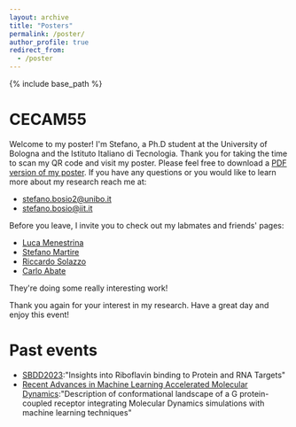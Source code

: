 ```yaml
---
layout: archive
title: "Posters"
permalink: /poster/
author_profile: true
redirect_from:
  - /poster
---
```


{% include base_path %}

# CECAM55

Welcome to my poster! I'm Stefano, a Ph.D student at the University of Bologna and the Istituto Italiano di Tecnologia. Thank you for taking the time to scan my QR code and visit my poster.
Please feel free to download a [PDF version of my poster](https://stefano-bosio.github.io/files/CECAM55_Bosio.pdf). 
If you have any questions or you would like to learn more about my research reach me at:

* stefano.bosio2@unibo.it
* stefano.bosio@iit.it 

Before you leave, I invite you to check out my labmates and friends' pages: 

* [Luca Menestrina](https://www.linkedin.com/in/lucamenestrina/?locale=en_US)
* [Stefano Martire](https://www.stefanomartire.it/)
* [Riccardo Solazzo](https://www.linkedin.com/in/riccardo-solazzo-8a38081a9/?originalSubdomain=it)
* [Carlo Abate](https://www.linkedin.com/in/carloabate/?originalSubdomain=it)

They're doing some really interesting work!

Thank you again for your interest in my research. Have a great day and enjoy this event!

# Past events

* [SBDD2023](https://stefano-bosio.github.io/files/Poster_SBDD_2023.pdf):"Insights into Riboflavin binding to Protein and RNA Targets"
* [Recent Advances in Machine Learning Accelerated Molecular Dynamics](https://stefano-bosio.github.io/files/CECAM2022.pdf):"Description of conformational landscape of a G protein-coupled receptor integrating Molecular Dynamics simulations with machine learning techniques"
  